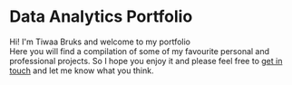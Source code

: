 # Data Analytics Portfolio
Hi! I'm Tiwaa Bruks and welcome to my portfolio\
Here you will find a compilation of some of my favourite personal and professional projects. So I hope you enjoy it and please feel free to [get in touch](mailto:ctbruks@gmail.com "ctbruks@gmail.com") and let me know what you think.
